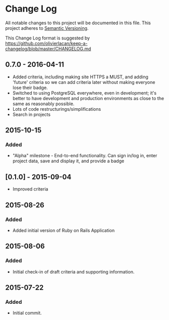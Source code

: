# Change Log

All notable changes to this project will be documented in this file.
This project adheres to [Semantic Versioning](http://semver.org/).

This Change Log format is suggested by
<https://github.com/olivierlacan/keep-a-changelog/blob/master/CHANGELOG.md>

## 0.7.0 - 2016-04-11
- Added criteria, including making site HTTPS a MUST, and adding 'future'
  criteria so we can add criteria later without making everyone
  lose their badge.
- Switched to using PostgreSQL everywhere, even in development;
  it's better to have development and production environments as close
  to the same as reasonably possible.
- Lots of code restructurings/simplifications
- Search in projects

## 2015-10-15
### Added
- "Alpha" milestone - End-to-end functionality.  Can sign in/log in,
  enter project data, save and display it, and provide a badge

## [0.1.0] - 2015-09-04
- Improved criteria

## 2015-08-26
### Added
- Added initial version of Ruby on Rails Application

## 2015-08-06
### Added
- Initial check-in of draft criteria and supporting information.

## 2015-07-22
### Added
- Initial commit.



